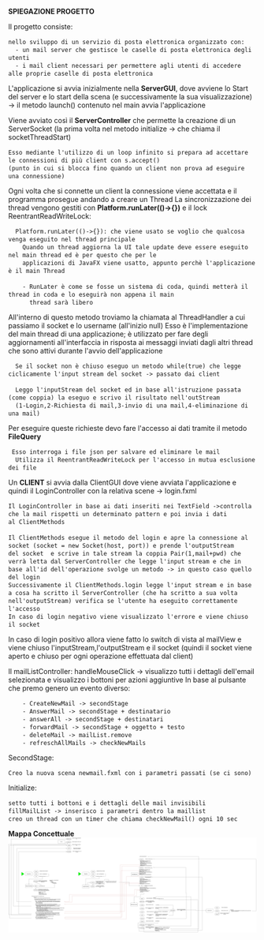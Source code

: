 
**SPIEGAZIONE PROGETTO**

Il progetto consiste:

    nello sviluppo di un servizio di posta elettronica organizzato con:
      - un mail server che gestisce le caselle di posta elettronica degli utenti
      - i mail client necessari per permettere agli utenti di accedere alle proprie caselle di posta elettronica

L'applicazione si avvia inizialmente nella **ServerGUI**, dove avviene lo Start del server e lo start della scena 
(e successivamente la sua visualizzazione) -> il metodo launch() contenuto nel main avvia l'applicazione

Viene avviato così il **ServerController** che permette la creazione di un ServerSocket
(la prima volta nel metodo initialize -> che chiama il socketThreadStart)

    Esso mediante l'utilizzo di un loop infinito si prepara ad accettare le connessioni di più client con s.accept()
    (punto in cui si blocca fino quando un client non prova ad eseguire una connessione)

Ogni volta che si connette un client la connessione viene accettata e il programma prosegue andando a creare un Thread
  La sincronizzazione dei thread vengono gestiti con **Platform.runLater(()->{})** e il lock ReentrantReadWriteLock:

      Platform.runLater(()->{}): che viene usato se voglio che qualcosa venga eseguito nel thread principale
        Quando un thread aggiorna la UI tale update deve essere eseguito nel main thread ed è per questo che per le 
        applicazioni di JavaFX viene usatto, appunto perchè l'applicazione è il main Thread

        - RunLater è come se fosse un sistema di coda, quindi metterà il thread in coda e lo eseguirà non appena il main
          thread sarà libero

  All'interno di questo metodo troviamo la chiamata al ThreadHandler a cui passiamo il socket e lo username (all'inizio null)
        Esso è l'implementazione del main thread di una applicazione; è utilizzato per fare degli aggiornamenti all'interfaccia in 
        risposta ai messaggi inviati dagli altri thread che sono attivi durante l'avvio dell'applicazione

      Se il socket non è chiuso eseguo un metodo while(true) che legge ciclicamente l'input stream del socket -> passato dai client
      
      Leggo l'inputStream del socket ed in base all'istruzione passata (come coppia) la eseguo e scrivo il risultato nell'outStream
      (1-Login,2-Richiesta di mail,3-invio di una mail,4-eliminazione di una mail)
Per eseguire queste richieste devo fare l'accesso ai dati tramite il metodo **FileQuery**

     Esso interroga i file json per salvare ed eliminare le mail
      Utilizza il ReentrantReadWriteLock per l'accesso in mutua esclusione dei file


Un **CLIENT** si avvia dalla ClientGUI dove viene avviata l'applicazione e quindi il LoginController con la relativa scene -> login.fxml
    
    Il LoginController in base ai dati inseriti nei TextField ->controlla che la mail rispetti un determinato pattern e poi invia i dati
    al ClientMethods

    Il ClientMethods esegue il metodo del login e apre la connessione al socket (socket = new Socket(host, port)) e prende l'outputStream 
    del socket  e scrive in tale stream la coppia Pair(1,mail+pwd) che verrà letta dal ServerController che legge l'input stream e che in 
    base all'id dell'operazione svolge un metodo -> in questo caso quello del login
    Successivamente il ClientMethods.login legge l'input stream e in base a cosa ha scritto il ServerController (che ha scritto a sua volta
    nell'outputStream) verifica se l'utente ha eseguito correttamente l'accesso
    In caso di login negativo viene visualizzato l'errore e viene chiuso il socket

In caso di login positivo allora viene fatto lo switch di vista al mailView e viene chiuso l'inputStream,l'outputStream e il socket
(quindi il socket viene aperto e chiuso per ogni operazione effettuata dal client)

Il mailListController:
    handleMouseClick -> visualizzo tutti i dettagli dell'email selezionata e visualizzo i bottoni per azioni aggiuntive
    In base al pulsante che premo genero un evento diverso:
        
        - CreateNewMail -> secondStage
        - AnswerMail -> secondStage + destinatario
        - answerAll -> secondStage + destinatari
        - forwardMail -> secondStage + oggetto + testo
        - deleteMail -> mailList.remove
        - refreschAllMails -> checkNewMails

SecondStage:
    
    Creo la nuova scena newmail.fxml con i parametri passati (se ci sono)

Initialize:

    setto tutti i bottoni e i dettagli delle mail invisibili
    fillMailList -> inserisco i parametri dentro la maillist
    creo un thread con un timer che chiama checkNewMail() ogni 10 sec

**Mappa Concettuale**
![img.png](src/main/java/img.png)



